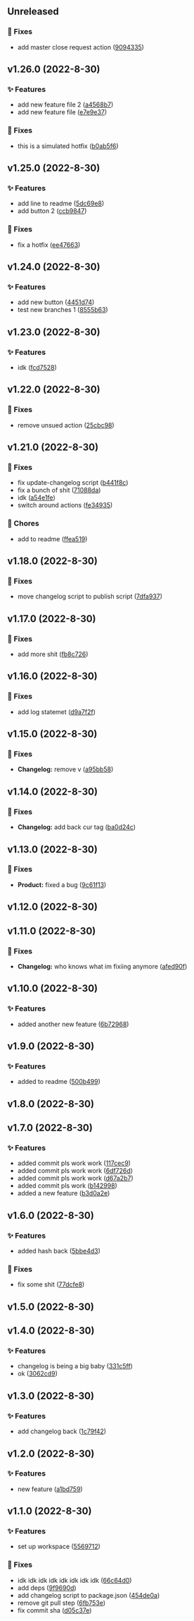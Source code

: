 
## Unreleased 

### 🐛 Fixes

- add master close request action ([9094335](https://github.com/BrandSourceDigital/alta/commit/909433521d12d2101e3334fc4fc849ffc2c1167e))


## v1.26.0 (2022-8-30)

### ✨ Features

- add new feature file 2 ([a4568b7](https://github.com/BrandSourceDigital/alta/commit/a4568b7b2cf50f1f4e281a7b222e8239ad7624b6))
- add new feature file ([e7e9e37](https://github.com/BrandSourceDigital/alta/commit/e7e9e37d471e9feaa1b4ebed3e63b654873a48b7))

### 🐛 Fixes

- this is a simulated hotfix ([b0ab5f6](https://github.com/BrandSourceDigital/alta/commit/b0ab5f6e70fda551a667e76a7c5086e9089869a3))


## v1.25.0 (2022-8-30)

### ✨ Features

- add line to readme ([5dc69e8](https://github.com/BrandSourceDigital/alta/commit/5dc69e858a56e532f2de8e3a7f43873d816469f7))
- add button 2 ([ccb9847](https://github.com/BrandSourceDigital/alta/commit/ccb9847962df4589676bc081f44f38912fe65283))

### 🐛 Fixes

- fix a hotfix ([ee47663](https://github.com/BrandSourceDigital/alta/commit/ee47663ac14375bf48294ec2911c158b658f1986))


## v1.24.0 (2022-8-30)

### ✨ Features

- add new button ([4451d74](https://github.com/BrandSourceDigital/alta/commit/4451d7462e88a98b72104377ef1a44c66fe1a6bf))
- test new branches 1 ([8555b63](https://github.com/BrandSourceDigital/alta/commit/8555b63df2c7a89eefc226c4805296121b6e4855))


## v1.23.0 (2022-8-30)

### ✨ Features

- idk ([fcd7528](https://github.com/BrandSourceDigital/alta/commit/fcd752805c88f8a2e5a4dc7dccbb7eab3ea91849))


## v1.22.0 (2022-8-30)

### 🐛 Fixes

- remove unsued action ([25cbc98](https://github.com/BrandSourceDigital/alta/commit/25cbc98a225997624964e8f1aa151f0f1e89df1a))


## v1.21.0 (2022-8-30)

### 🐛 Fixes

- fix update-changelog script ([b441f8c](https://github.com/BrandSourceDigital/alta/commit/b441f8c2d5528cecba0eea261af0e85b0bf24afb))
- fix a bunch of shit ([71088da](https://github.com/BrandSourceDigital/alta/commit/71088da5232f30a3cc2a671b4bbe85fb6d044bd6))
- idk ([a54e1fe](https://github.com/BrandSourceDigital/alta/commit/a54e1feca8e8db2e6ea0987142e83d928d7f8dd3))
- switch around actions ([fe34935](https://github.com/BrandSourceDigital/alta/commit/fe34935c09c8b83d58c7a820a1e55504ef7f01be))

### 🔧 Chores

- add to readme ([ffea519](https://github.com/BrandSourceDigital/alta/commit/ffea519311a6fa4f478e916345961b91d5f13701))


## v1.18.0 (2022-8-30)

### 🐛 Fixes

- move changelog script to publish script ([7dfa937](https://github.com/BrandSourceDigital/alta/commit/7dfa937b9deb26b27e20d985e8e330d2b5f3aa99))


## v1.17.0 (2022-8-30)

### 🐛 Fixes

- add more shit ([fb8c726](https://github.com/BrandSourceDigital/alta/commit/fb8c7261f371f754b9967eef407db06c96899202))


## v1.16.0 (2022-8-30)

### 🐛 Fixes

- add log statemet ([d9a7f2f](https://github.com/BrandSourceDigital/alta/commit/d9a7f2f3e153e5741e409b9421531ea49d33ef15))


## v1.15.0 (2022-8-30)

### 🐛 Fixes

- **Changelog:** remove v ([a95bb58](https://github.com/BrandSourceDigital/alta/commit/a95bb5818429e93eaa595a696376e6a8047c9402))


## v1.14.0 (2022-8-30)

### 🐛 Fixes

- **Changelog:** add back cur tag ([ba0d24c](https://github.com/BrandSourceDigital/alta/commit/ba0d24c3caff697a7e359ee912fbbdc92a09e7d0))


## v1.13.0 (2022-8-30)

### 🐛 Fixes

- **Product:** fixed a bug ([9c61f13](https://github.com/BrandSourceDigital/alta/commit/9c61f134c6059e35b07f368c3e77c3eed0156482))


## v1.12.0 (2022-8-30)


## v1.11.0 (2022-8-30)

### 🐛 Fixes

- **Changelog:** who knows what im fixiing anymore ([afed90f](https://github.com/BrandSourceDigital/alta/commit/afed90fc3a944b26edea9ad51b05044d8e0deec9))


## v1.10.0 (2022-8-30)

### ✨ Features

- added another new feature ([6b72968](https://github.com/BrandSourceDigital/alta/commit/6b72968fe82b70c110437d75f7539e8d9a4a8598))


## v1.9.0 (2022-8-30)

### ✨ Features

- added to readme ([500b499](https://github.com/BrandSourceDigital/alta/commit/500b4998cf9699aad984bcb05025f200bf2bf273))


## v1.8.0 (2022-8-30)


## v1.7.0 (2022-8-30)

### ✨ Features

- added commit pls work work ([117cec9](https://github.com/BrandSourceDigital/alta/commit/117cec99072b92a81b6cb04003a04f04dab3eeea))
- added commit pls work work ([6df726d](https://github.com/BrandSourceDigital/alta/commit/6df726d32f5404b07bba66faa453c18e8eab7429))
- added commit pls work work ([d67a2b7](https://github.com/BrandSourceDigital/alta/commit/d67a2b74d9bb5f9443d7ada3c067f69a020d6210))
- added commit pls work ([b142998](https://github.com/BrandSourceDigital/alta/commit/b142998009ad6b7cde0f82b082f1781dcb63ffc9))
- added a new feature ([b3d0a2e](https://github.com/BrandSourceDigital/alta/commit/b3d0a2e8833102003986a21285818aa6df44cfcb))


## v1.6.0 (2022-8-30)

### ✨ Features

- added hash back ([5bbe4d3](https://github.com/BrandSourceDigital/alta/commit/5bbe4d38fcb28e6d1b69c80a187e56374fc3fcf5))

### 🐛 Fixes

- fix some shit ([77dcfe8](https://github.com/BrandSourceDigital/alta/commit/77dcfe888509b2b3bd731f30f80e8d942d1dd665))


## v1.5.0 (2022-8-30)


## v1.4.0 (2022-8-30)

### ✨ Features

- changelog is being a big baby ([331c5ff](https://github.com/BrandSourceDigital/alta/commit/331c5ff2166e6566e54464ece7644cf18db19fe1))
- ok ([3062cd9](https://github.com/BrandSourceDigital/alta/commit/3062cd949fa5dc5919d365d2517ab217a9185f9e))


## v1.3.0 (2022-8-30)

### ✨ Features

- add changelog back ([1c79f42](https://github.com/BrandSourceDigital/alta/commit/1c79f420b54c2ab035baac885801f44fd20275bd))


## v1.2.0 (2022-8-30)

### ✨ Features

- new feature ([a1bd759](https://github.com/BrandSourceDigital/alta/commit/a1bd759acb3bb5c093c70f1006b496087df2b51f))


## v1.1.0 (2022-8-30)

### ✨ Features

- set up workspace ([5569712](https://github.com/BrandSourceDigital/alta/commit/556971220142bbb19a0be37f2c3708928e39a26d))

### 🐛 Fixes

- idk idk idk idk idk idk idk idk ([66c64d0](https://github.com/BrandSourceDigital/alta/commit/66c64d09cee47f95c9705127992ef16003fb50a8))
- add deps ([9f9690d](https://github.com/BrandSourceDigital/alta/commit/9f9690d82a3d1188ad1c603ea5c7e03e91e9c813))
- add changelog script to package.json ([454de0a](https://github.com/BrandSourceDigital/alta/commit/454de0a2a163265a5841ac449e35c7a7b33e56db))
- remove git pull step ([6fb753e](https://github.com/BrandSourceDigital/alta/commit/6fb753ecd0ede39222e8e18921011afa40ae9dc2))
- fix commit sha ([d05c37e](https://github.com/BrandSourceDigital/alta/commit/d05c37ea2d5656d8f6c9b82116caeb65590bd6b9))
